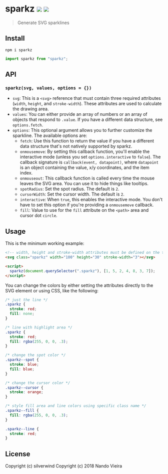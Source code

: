 # sparkz [![](https://img.shields.io/npm/v/sparkz.svg?style=flat)](https://www.npmjs.org/package/sparkz) [![](https://img.shields.io/npm/dm/sparkz.svg)](https://www.npmjs.org/package/sparkz)
> Generate SVG sparklines

## Install
```
npm i sparkz
```

```js
import sparkz from "sparkz";
```

## API
### `sparkz(svg, values, options = {})`

- `svg`: This is a `<svg>` reference that must contain three required attributes (`width`, `height`, and `stroke-width`). These attributes are used to calculate the drawing area.
- `values`: You can either provide an array of numbers or an array of objects that respond to `.value`. If you have a different data structure, see `options.fetch`.
- `options`: This optional argument allows you to further customize the sparkline. The available options are:
    - `fetch`: Use this function to return the value if you have a different data structure that's not natively supported by sparkz.
    - `onmousemove`: By setting this callback function, you'll enable the interactive mode (unless you set `options.interactive` to `false`). The callback signature is `callback(event, datapoint)`, where `datapoint` is an object containing the value, x/y coordinates, and the item index.
    - `onmouseout`: This callback function is called every time the mouse leaves the SVG area. You can use it to hide things like tooltips.
    - `spotRadius`: Set the spot radius. The default is `2`.
    - `cursorWidth`: Set the cursor width. The default is `2`.
    - `interactive`: When `true`, this enables the interactive mode. You don't have to set this option if you're providing a `onmousemove` callback.
    - `fill`: Value to use for the `fill` attribute on the `<path>` area and cursor dot `circle`.

## Usage
This is the minimum working example:

```html
<!-- width, height and stroke-width attributes must be defined on the target SVG -->
<svg class="sparkz" width="100" height="30" stroke-width="3"></svg>

<script>
  sparkz(document.querySelector(".sparkz"), [1, 5, 2, 4, 8, 3, 7]);
</script>
```

You can change the colors by either setting the attributes directly to the SVG element or using CSS, like the following:

```css
/* just the line */
.sparkz {
  stroke: red;
  fill: none;
}

/* line with highlight area */
.sparkz {
  stroke: red;
  fill: rgba(255, 0, 0, .3);
}

/* change the spot color */
.sparkz--spot {
  stroke: blue;
  fill: blue;
}

/* change the cursor color */
.sparkz--cursor {
  stroke: orange;
}

/* style fill area and line colors using specific class name */
.sparkz--fill {
  fill: rgba(255, 0, 0, .3);
}

.sparkz--line {
  stroke: red;
}
```

## License

Copyright (c) silverwind
Copyright (c) 2018 Nando Vieira

